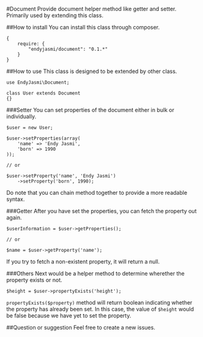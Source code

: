 #Document
Provide document helper method like getter and setter. Primarily used by extending this class.

##How to install
You can install this class through composer.
```
{
	require: {
		"endyjasmi/document": "0.1.*"
	}
}
```

##How to use
This class is designed to be extended by other class.
```
use EndyJasmi\Document;

class User extends Document
{}
```

###Setter
You can set properties of the document either in bulk or individually.
```
$user = new User;

$user->setProperties(array(
	'name' => 'Endy Jasmi',
	'born' => 1990
));

// or

$user->setProperty('name', 'Endy Jasmi')
	->setProperty('born', 1990);
```
Do note that you can chain method together to provide a more readable syntax.

###Getter
After you have set the properties, you can fetch the property out again.
```
$userInformation = $user->getProperties();

// or

$name = $user->getProperty('name');
```
If you try to fetch a non-existent property, it will return a null.


###Others
Next would be a helper method to determine wherether the property exists or not.
```
$height = $user->propertyExists('height');
```
`propertyExists($property)` method will return boolean indicating whether the property has already been set. In this case, the value of `$height` would be false because we have yet to set the property.

##Question or suggestion
Feel free to create a new issues.